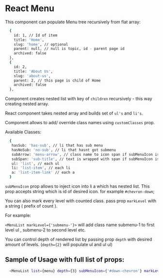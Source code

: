 # React Menu

This component can populate Menu tree recursively from flat array:

```bash
  {
    id: 1, // Id of item
    title: 'Home',
    slug: 'home', // optional
    parent: null, // null is topic, id - parent page id
    archived: false
  },
  {
    id: 2,
    title: 'About Us',
    slug: 'about-us',
    parent: 2, // this page is child of Home
    archived: false
  },
```
Component creates nested list with key of `children` recursively - this way creating nested array. 

React component takes nested array and builds set of `ul's` and `li's`.

Component allows to add/ override class names using `customClasses` prop.

Available Classes:

```bash
  {
   hasSub: 'has-sub', // li that has sub menu
   hasNoSub: 'no-sub', // li that hasnt got submenu
   subArrow: 'menu-arrow', // class name to icon span if subMenuIcon is set
   subSpan: 'sub-title', // text is wrapped with span if subMenuIcon is set. class for that
   ul: 'list', // each ul
   li: 'list-item', // each li
   a: 'list-item-link' // each a
  }
```

`subMenuIcon` prop allows to inject icon into li a which has nested list. This prop accepts string which is id of desired icon. for example `#chevron-down`;

You can also mark every level with counted class.
pass prop `markLevel` with a string ( prefix of count ).

For example:

`<MenuList markLevel={'submenu-'}>` will add class name submenu-1 to first level ul , submenu-2 to second level etc.


You can control depth of rendered list by passing prop `depth` with desired amount of levels. (`depth={2}` will populate ul and ul ul)

## Sample of Usage with full list of props:

```bash
  <MenuList list={menu} depth={3} subMenuIcon={'#down-chevron'} markLevel={'submenu-'} />
```

